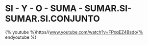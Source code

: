 
# SI - Y - O - SUMA - SUMAR.SI- SUMAR.SI.CONJUNTO

{% youtube %}https//www.youtube.com/watch?v=FPxqEZ4Bsdo{% endyoutube %}
